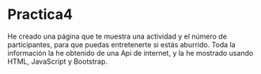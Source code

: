 # Practica4

He creado una página que te muestra una actividad y el número de participantes, para que puedas entretenerte si estás aburrido. Toda la información la he obtenido de una Api de internet, y la he mostrado usando HTML, JavaScript y Bootstrap.
